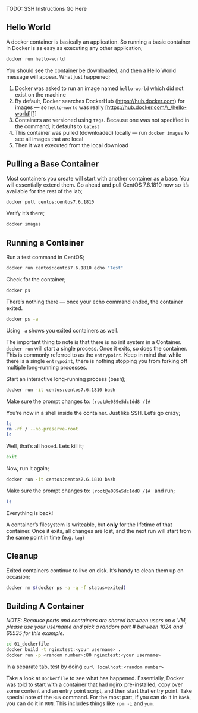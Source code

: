 
TODO: SSH Instructions Go Here

## Hello World

A docker container is basically an application. So running a basic container in Docker is as easy as executing any other application;
```bash
docker run hello-world
```

You should see the container be downloaded, and then a Hello World message will appear. What just happened;
1. Docker was asked to run an image named `hello-world` which did not exist on the machine
2. By default, Docker searches DockerHub (https://hub.docker.com) for images — so `hello-world` was really [https://hub.docker.com/\_/hello-world][1]
3. Containers are versioned using `tags`. Because one was not specified in the command, it defaults to `latest`
4. This container was pulled (downloaded) locally — run `docker images` to see all images that are local
5. Then it was executed from the local download

## Pulling a Base Container

Most containers you create will start with another container as a base. You will essentially extend them. Go ahead and pull CentOS 7.6.1810 now so it’s available for the rest of the lab;
```bash
docker pull centos:centos7.6.1810
```

Verify it’s there;
```bash
docker images
```

## Running a Container
Run a test command in CentOS;
```bash
docker run centos:centos7.6.1810 echo "Test"
```

Check for the container;
```bash
docker ps
```
There’s nothing there — once your echo command ended, the container exited.
```bash
docker ps -a
```
Using `-a` shows you exited containers as well.

The important thing to note is that there is no init system in a Container. `docker run` will start a single process. Once it exits, so does the container. This is commonly referred to as the `entrypoint`. Keep in mind that while there is a single `entrypoint`, there is nothing stopping you from forking off multiple long-running processes.

Start an interactive long-running process (bash);
```bash
docker run -it centos:centos7.6.1810 bash
```
Make sure the prompt changes to: `[root@e089e5dc1dd8 /]# `

You’re now in a shell inside the container. Just like SSH. Let’s go crazy;
```bash
ls
rm -rf / --no-preserve-root
ls
```
Well, that’s all hosed. Lets kill it;
```bash
exit
```

Now, run it again;
```bash
docker run -it centos:centos7.6.1810 bash
```
Make sure the prompt changes to: `[root@e089e5dc1dd8 /]# ` and run;
```bash
ls
```
Everything is back!

A container’s filesystem is writeable, but **only** for the lifetime of that container. Once it exits, all changes are lost, and the next run will start from the same point in time (e.g. `tag`)

## Cleanup
Exited containers continue to live on disk. It’s handy to clean them up on occasion;
```bash
docker rm $(docker ps -a -q -f status=exited)
```

## Building A Container
*NOTE: Because ports and containers are shared between users on a VM, please use your username and pick a random port # between 1024 and 65535 for this example.*
```bash
cd 01_dockerfile
docker build -t nginxtest:<your username> .
docker run -p <random number>:80 nginxtest:<your username>
```

In a separate tab, test by doing `curl localhost:<random number>`

Take a look at `Dockerfile` to see what has happened. Essentially, Docker was told to start with a container that had nginx pre-installed, copy over some content and an entry point script, and then start that entry point. Take special note of the `RUN` command. For the most part, if you can do it in `bash`, you can do it in `RUN`. This includes things like `rpm -i` and `yum`.

[1]:	https://hub.docker.com/_/hello-world